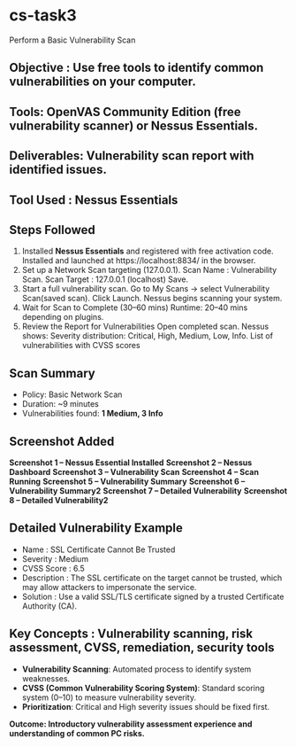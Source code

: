 # cs-task3
Perform a Basic Vulnerability Scan


## Objective : Use free tools to identify common vulnerabilities on your computer.
## Tools: OpenVAS Community Edition (free vulnerability scanner) or Nessus Essentials.
## Deliverables: Vulnerability scan report with identified issues.


## Tool Used : Nessus Essentials


## Steps Followed
1. Installed **Nessus Essentials** and registered with free activation code. Installed and launched at https://localhost:8834/ in the browser.
2. Set up a Network Scan targeting (127.0.0.1).
   Scan Name : Vulnerability Scan.
   Scan Target : 127.0.0.1 (localhost)
   Save.
3. Start a full vulnerability scan.
   Go to My Scans -> select Vulnerability Scan(saved scan).
   Click Launch.
   Nessus begins scanning your system.
4. Wait for Scan to Complete (30–60 mins)
   Runtime: 20–40 mins depending on plugins.  
5. Review the Report for Vulnerabilities
   Open completed scan.
   Nessus shows:
   Severity distribution: Critical, High, Medium, Low, Info.
   List of vulnerabilities with CVSS scores 


## Scan Summary
- Policy: Basic Network Scan  
- Duration: ~9 minutes  
- Vulnerabilities found: **1 Medium, 3 Info**

  
## Screenshot Added
**Screenshot 1 – Nessus Essential Installed** 
**Screenshot 2 – Nessus Dashboard** 
**Screenshot 3 – Vulnerability Scan** 
**Screenshot 4 – Scan Running** 
**Screenshot 5 – Vulnerability Summary** 
**Screenshot 6 – Vulnerability Summary2**
**Screenshot 7 – Detailed Vulnerability**
**Screenshot 8 – Detailed Vulnerability2**


## Detailed Vulnerability Example
- Name : SSL Certificate Cannot Be Trusted  
- Severity : Medium  
- CVSS Score : 6.5  
- Description : The SSL certificate on the target cannot be trusted, which may allow attackers to impersonate the service.  
- Solution : Use a valid SSL/TLS certificate signed by a trusted Certificate Authority (CA).  


## Key Concepts :  Vulnerability scanning, risk assessment, CVSS, remediation, security tools
- **Vulnerability Scanning**: Automated process to identify system weaknesses.  
- **CVSS (Common Vulnerability Scoring System)**: Standard scoring system (0–10) to measure vulnerability severity.    
- **Prioritization**: Critical and High severity issues should be fixed first.  


**Outcome: Introductory vulnerability assessment experience and understanding of common PC risks.**

